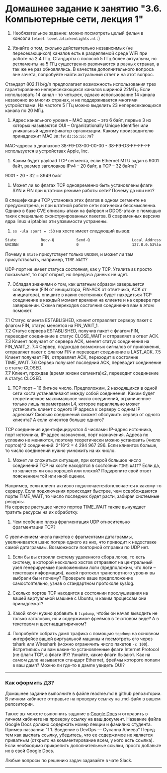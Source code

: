 # Домашнее задание к занятию "3.6. Компьютерные сети, лекция 1"

1. Необязательное задание:
можно посмотреть целый фильм в консоли `telnet towel.blinkenlights.nl` :)

1. Узнайте о том, сколько действительно независимых (не пересекающихся) каналов есть в разделяемой среде WiFi при работе на 2.4 ГГц. Стандарты с полосой 5 ГГц более актуальны, но регламенты на 5 ГГц существенно различаются в разных странах, а так же не раз обновлялись. В качестве дополнительного вопроса вне зачета, попробуйте найти актуальный ответ и на этот вопрос.

Стандарт 802.11 b/g/n предполагает возможность использования трех гарантированно непересекающихся каналов шириной 22МГц. Если использовать 14 канал - то четырех, однако использование 14 канала незаконно во многих странах, и не поддерживается многими устройствами.
На частоте 5 ГГц можно выделить 23 непересекающихся канала по 20 МГц.

1. Адрес канального уровня – MAC адрес – это 6 байт, первые 3 из которых называются OUI – Organizationally Unique Identifier или уникальный идентификатор организации. Какому производителю принадлежит MAC `38:f9:d3:55:55:79`?

MAC-адреса в диапазоне 	38-F9-D3-00-00-00 - 38-F9-D3-FF-FF-FF используется в устройствах Apple, Inc.

1. Каким будет payload TCP сегмента, если Ethernet MTU задан в 9001 байт, размер заголовков IPv4 – 20 байт, а TCP – 32 байта?

9001 - 20 - 32 = 8949 байт

1. Может ли во флагах TCP одновременно быть установлены флаги SYN и FIN при штатном режиме работы сети? Почему да или нет?

В спецификации TCP установка этих флагов в одном сегменте не предусмотрена, и при штатной работе сети логически бессмысленна. Однако в базе CVE описаны атаки на файрвол и DDOS-атаки с помощью таких специально сконструированных пакетов. В современных версиях ядра linux и iptables эти уязвимости устранены.  

1. `ss -ula sport = :53` на хосте имеет следующий вывод:

```bash
State           Recv-Q          Send-Q                   Local Address:Port                     Peer Address:Port          Process
UNCONN          0               0                        127.0.0.53%lo:domain                        0.0.0.0:*
```

Почему в `State` присутствует только `UNCONN`, и может ли там присутствовать, например, `TIME-WAIT`?

UDP-порт не имеет статуса состояния, как у TCP. Утилита ss просто показывает, то порт открыт, но передача данных не идет.

7. Обладая знаниями о том, как штатным образом завершается соединение (FIN от инициатора, FIN-ACK от ответчика, ACK от инициатора), опишите в каких состояниях будет находиться TCP соединение в каждый момент времени на клиенте и на сервере при завершении. Схема переходов состояния соединения вам в этом поможет.

7.1 Статус клиента ESTABLISHED, клиент отправляет серверу пакет с флагом FIN, статус меняется на FIN_WAIT_1.  
7.2 Статус сервера ESTABLISHED, получив пакет с флагом FIN, переводит соединение в статус CLOSE_WAIT и отправляет в ответ ACK.
7.3 Клиент получает от сервера АCK, меняет статус соединения на FIN_WAIT_2.
7.4 Cервер, подождав возможных сигналов от приложения, отправляет пакет с флагом FIN и переводит соединение в LAST_ACK.
7.5 Клиент получает FIN, отправляет ACK, переходит в состояние TIME_WAIT.
7.6 Сервер получает последний ACK, переводит соединение в статус CLOSED.  
7.7 Клиент, прождав (время жизни сегмента)х2, переводит соединение в статус CLOSED.

1. TCP порт – 16 битное число. Предположим, 2 находящихся в одной сети хоста устанавливают между собой соединения. Каким будет теоретическое максимальное число соединений, ограниченное только лишь параметрами L4, которое параллельно может установить клиент с одного IP адреса к серверу с одним IP адресом? Сколько соединений сможет обслужить сервер от одного клиента? А если клиентов больше одного?

TCP соединения идентифицируются 4 числами: IP-адрес источника, порт источника, IP-адрес назначения, порт назначения. Адреса по условию не меняются, поэтому теоретически можно установить (число портов)^2 соединений: 2^16^2 = 4 294 967 296. Если клиентов больше, то число соединений нужно умножить на их число.

1. Может ли сложиться ситуация, при которой большое число соединений TCP на хосте находятся в состоянии  `TIME-WAIT`? Если да, то является ли она хорошей или плохой? Подкрепите свой ответ пояснением той или иной оценки.

Например, если клиент активно подключается/отключается к какому-то серверу. Если подключения происходят быстрее, чем освобождаются порты TIME_WAIT, то число последних будет расти, забирая системные ресурсы.  
На сервере растущее число портов TIME_WAIT также вынуждает тратить ресурсы на их обработку.

1. Чем особенно плоха фрагментация UDP относительно фрагментации TCP?

С увеличением числа пакетов с фрагментами датаграммы, увеличивается шанс потери одного из них, что приводит к недоставке самой датаграммы. Возможности повторной отправки по UDP нет.

1. Если бы вы строили систему удаленного сбора логов, то есть систему, в которой несколько хостов отправяют на центральный узел генерируемые приложениями логи (предположим, что логи – текстовая информация), какой протокол транспортного уровня вы выбрали бы и почему? Проверьте ваше предположение самостоятельно, узнав о стандартном протоколе syslog.

1. Сколько портов TCP находится в состоянии прослушивания на вашей виртуальной машине с Ubuntu, и каким процессам они принадлежат?

1. Какой ключ нужно добавить в `tcpdump`, чтобы он начал выводить не только заголовки, но и содержимое фреймов в текстовом виде? А в текстовом и шестнадцатиричном?

1. Попробуйте собрать дамп трафика с помощью `tcpdump` на основном интерфейсе вашей виртуальной машины и посмотреть его через tshark или Wireshark (можно ограничить число пакетов `-c 100`). Встретились ли вам какие-то установленные флаги Internet Protocol (не флаги TCP, а флаги IP)? Узнайте, какие флаги бывают. Как на самом деле называется стандарт Ethernet, фреймы которого попали в ваш дамп? Можно ли где-то в дампе увидеть OUI?

 
 ---

### Как оформить ДЗ?

Домашнее задание выполните в файле readme.md в github репозитории. В личном кабинете отправьте на проверку ссылку на .md-файл в вашем репозитории.

Также вы можете выполнить задание в [Google Docs](https://docs.google.com/document/u/0/?tgif=d) и отправить в личном кабинете на проверку ссылку на ваш документ.
Название файла Google Docs должно содержать номер лекции и фамилию студента. Пример названия: "1.1. Введение в DevOps — Сусанна Алиева"
Перед тем как выслать ссылку, убедитесь, что ее содержимое не является приватным (открыто на комментирование всем, у кого есть ссылка). 
Если необходимо прикрепить дополнительные ссылки, просто добавьте их в свой Google Docs.

Любые вопросы по решению задач задавайте в чате Slack.

---
